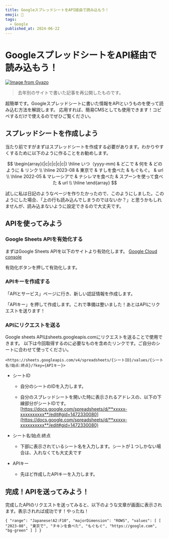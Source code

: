```yaml
---
title: GoogleスプレッドシートをAPI経由で読み込もう！
emoji: 🤖
tags:
  - Google
published_at: 2024-06-22
---
```


# GoogleスプレッドシートをAPI経由で読み込もう！

[![Image from Gyazo](https://i.gyazo.com/6a095cc268da576355197126bde0b519.png)](https://gyazo.com/6a095cc268da576355197126bde0b519)

> 去年別のサイトで書いた記事を再公開したものです。

超簡単です。Googleスプレッドシートに書いた情報をAPIというものを使って読み込む方法を解説します。
応用すれば、簡易CMSとしても使用できます！コピペするだけで使えるのでぜひご覧ください。

## スプレッドシートを作成しよう
当たり前ですがまずはスプレッドシートを作成する必要があります。わかりやすくするために以下のように作ることをお勧めします。

$$
\begin{array}{|c|c|c|c|c|} \hline
いつ（yyyy-mm) & どこで & 何を & どのように & リンク \\ \hline
2023-08 & 東京で & すしを食べた & もぐもぐ。 & url \\ \hline
2022-05 & マレーシアで & ナシレマを食べた & スプーンを使って食べた & url \\ \hline
\end{array}
$$

試しに私は日記のようなページを作りたかったので、このようにしました。このようにした場合、「上の行も読み込んでしまうのではないか？」と思うかもしれませんが、読み込まないように設定できるので大丈夫です。

## APIを使ってみよう
### Google Sheets APIを有効化する
まずはGoogle Sheets APIを以下のサイトより有効化します。
[Google Cloud console](https://console.cloud.google.com/apis/library/sheets.googleapis.com)

有効化ボタンを押して有効化します。

### APIキーを作成する
「APIとサービス」ページに行き、新しい認証情報を作成します。

「APIキー」を押して作成します。これで準備は整いました！あとはAPIにリクエストを送ります！

### APIにリクエストを送る
Google sheets APIはsheets.googleapis.comにリクエストを送ることで使用できます。
以下は今回取得するのに必要なものを含めたリンクです。ご自分のシートに合わせて使ってください。

```
<https://sheets.googleapis.com/v4/spreadsheets/{シートID}/values/{シート名!始点:終点}/?key={APIキー}>
```

* シートID

    * 自分のシートのIDを入力します。

    * 自分のスプレッドシートを開いた時に表示されるアドレスの、以下の下線部分がシートIDです。 [https://docs.google.com/spreadsheets/d/**xxxxx-xxxxxxxxxx**/edit#gid=1472330080](https://docs.google.com/spreadsheets/d/**xxxxx-xxxxxxxxxx**/edit#gid=1472330080)

* シート名!始点:終点

    * 下部に表示されているシート名を入力します。シートが１つしかない場合は、入れなくても大丈夫です

* APIキー

    * 先ほど作成したAPIキーを入力します。

## 完成！APIを送ってみよう！
完成したAPIのリクエストを送ってみると、以下のような文章が画面に表示されます。表示されれば成功です！やったね！

```
{ "range": "Japanese!A2:F10", "majorDimension": "ROWS", "values": [ [ "2023-08", "東京で", "チキンを食べた", "もぐもぐ", "https://google.com", "bg-green" ] ] }
```